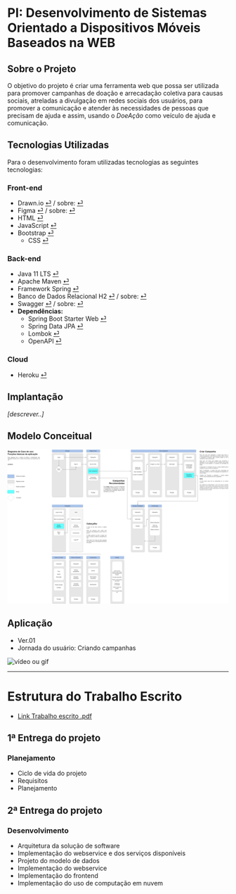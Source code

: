 # PI: Desenvolvimento de Sistemas Orientado a Dispositivos Móveis Baseados na WEB



## Sobre o Projeto

O objetivo do projeto é criar uma ferramenta web que possa ser utilizada para 
promover campanhas de doação e arrecadação coletiva para causas sociais, 
atreladas a divulgação em redes sociais dos usuários, para promover a 
comunicação e atender às necessidades de pessoas que precisam de ajuda e assim, 
usando o _DoeAção_ como veículo de ajuda e comunicação.



## Tecnologias Utilizadas

Para o desenvolvimento foram utilizadas tecnologias as seguintes tecnologias:

### Front-end

- Drawn.io [⏎](https://github.com/edukobilinski/pi-senac/blob/develop/frontend/diagrama-de-caso-de-uso.png) / sobre: [⏎](https://www.diagrams.net/)
- Figma [⏎](https://www.figma.com/file/1ysmi0XerRzNBmmEq2RdiK/DoeA%C3%A7%C3%A3o?node-id=0%3A1) / sobre: [⏎](https://www.figma.com/about/)
- HTML [⏎](https://html.spec.whatwg.org/multipage/)
- JavaScript [⏎](https://www.javascript.com/)
- Bootstrap [⏎](https://getbootstrap.com/)
  - CSS [⏎](https://www.w3.org/Style/CSS/)

### Back-end

- Java 11 LTS [⏎](https://jdk.java.net/11/)
- Apache Maven [⏎](https://maven.apache.org/)
- Framework Spring [⏎](https://spring.io/)
- Banco de Dados Relacional H2 [⏎](https://app-doeacao.herokuapp.com/doeacao/h2-console/login.jsp?jsessionid=d8fbd8e7c7daa7ef12686b2b7a24c323) / sobre: [⏎](https://www.h2database.com/html/main.html)
- Swagger [⏎](https://app-doeacao.herokuapp.com/doeacao/swagger-ui/index.html) / sobre: [⏎](https://swagger.io/about/)
- **Dependências:**
  - Spring Boot Starter Web [⏎](https://docs.spring.io/spring-boot/docs/current/reference/htmlsingle/#web)
  - Spring Data JPA [⏎](https://spring.io/projects/spring-data-jpa)
  - Lombok [⏎](https://projectlombok.org/)
  - OpenAPI [⏎](https://www.openapis.org/)

### Cloud

- Heroku [⏎](https://www.heroku.com/about)



## Implantação

<!-- descrever resumidamente como essas tecnologias estão conectadas e funcionando -->

_[descrever..]_



## Modelo Conceitual

![Diagrama de Caso de Uso](https://raw.githubusercontent.com/edukobilinski/pi-senac/develop/frontend/diagrama-de-caso-de-uso.png)



## Aplicação

- Ver.01
- Jornada do usuário: Criando campanhas

![vídeo ou gif](https://github.com/eliasalbuquerque/senac-pi-webdev/blob/develop/assets/doe-acao-gif01.gif?raw=true)





<!-- 
# Como Executar o Projeto

## Pré-requisitos:

## 
-->



---





# Estrutura do Trabalho Escrito

- [Link Trabalho escrito .pdf](https://github.com/edukobilinski/pi-senac/blob/develop/trabalho-escrito/PI_2203_parte_1.pdf)



## 1ª Entrega do projeto

### Planejamento

<!-- - Ciclo de vida do projeto
  - Especificação de projeto
  - Projeto (protótipo)
  - Diagrama UML
- Requisitos
  - Descrever as necessidades do usuário, a forma de uso e como poderemos inovar o uso da aplicação.
- Planejamento
  - Concepção da ideia e do problema a ser resolvido
    - Inovar ideias já existentes no mercado
    - Definir os requisitos do projeto
    - Documentação dos requisitos
  - Elaboração
    - Projeto
      - Modelagem
      - Estratégia
    - Protótipo
      - Diagrama UML
      - Concepção
      - Elaboração
      - Construção -->

- Ciclo de vida do projeto
- Requisitos
- Planejamento


## 2ª Entrega do projeto

### Desenvolvimento

- Arquitetura da solução de software
- Implementação do webservice e dos serviços disponíveis
- Projeto do modelo de dados
- Implementação do webservice
- Implementação do frontend
- Implementação do uso de computação em nuvem
